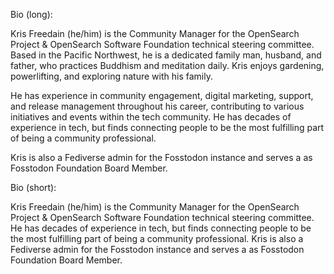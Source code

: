 Bio (long): 

Kris Freedain (he/him) is the Community Manager for the OpenSearch Project & OpenSearch Software Foundation technical steering committee. Based in the Pacific Northwest, he is a dedicated family man, husband, and father, who practices Buddhism and meditation daily. Kris enjoys gardening, powerlifting, and exploring nature with his family. 

He has experience in community engagement, digital marketing, support, and release management throughout his career, contributing to various initiatives and events within the tech community. He has decades of experience in tech, but finds connecting people to be the most fulfilling part of being a community professional.

Kris is also a Fediverse admin for the Fosstodon instance and serves a as Fosstodon Foundation Board Member.


Bio (short):

Kris Freedain (he/him) is the Community Manager for the OpenSearch Project & OpenSearch Software Foundation technical steering committee. He has decades of experience in tech, but finds connecting people to be the most fulfilling part of being a community professional. Kris is also a Fediverse admin for the Fosstodon instance and serves a as Fosstodon Foundation Board Member.
